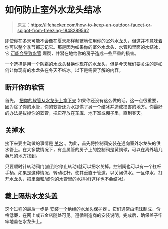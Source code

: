 # 如何防止室外水龙头结冰

> 原文：<https://lifehacker.com/how-to-keep-an-outdoor-faucet-or-spigot-from-freezing-1848289562>

即使你在冬天可能不会像在夏天那样频繁地使用你的室外水龙头，但这并不意味着你可以整个季节都忘记它。那是因为如果你的室外水龙头、水管和里面的水结冰，它 [可能会导致水管](https://www.mrrooter.ca/about/blog/2020/january/how-to-protect-outdoor-faucets-from-freezing/) 爆裂，并潜在地给你的房子造成一些严重的损害。



一个选择是用一个防霜的水龙头替换你现在的水龙头，但是今天我们要关注的是如何让你现有的水龙头在冬天不结冰。以下是需要了解的内容。

## 断开你的软管

首先， [把你的软管从水龙头上拿下来](https://www.tlcplumbing.com/blog/how-to-prevent-a-frozen-faucet-outdoors/) 如果你还没有这么做的话。这一点很重要，因为除了你的水管，你的软管还为水提供了另一个结冰并造成损害的地方。你最好的办法是拔掉你的软管，把它存放在车库、地下室或棚子里，直到春天。

## 关掉水

接下来要主动做的事情是 [关水](https://www.thespruce.com/prevent-an-outside-faucet-from-freezing-4125741) 。为此，首先将控制阀安装在通向室外水龙头的供水管上。在大多数情况下，有金属管的房子上的控制阀是黄铜球，可以在离外墙几英尺的地方找到。

只要顺时针转动阀门(直到它停止转动)就可以把水关掉。控制阀也可以有一个杠杆手柄。如果是这种情况，转动杠杆，使其垂直于管道，以关闭供水。一旦停水，打开水龙头，把里面和/或你的水管里的水排掉(这样也不会结冰)。

## 戴上隔热水龙头盖

这个过程的最后一步是 [安装一个绝缘的水龙头保护器](https://www.mrrooter.ca/about/blog/2020/january/how-to-protect-outdoor-faucets-from-freezing/) 。它们通常由泡沫制成，价格低廉，在网上或五金店随处可见。遵循制造商的安装说明，完成后，确保盖子牢牢地盖在水龙头上。